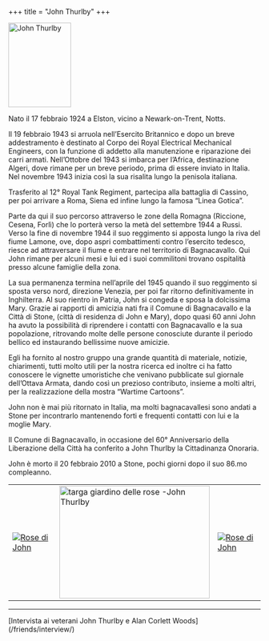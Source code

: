 +++
title = "John Thurlby"
+++

<img src="/images/files/John Thurlby.jpg" width="125" height="169" title="John Thurlby">


Nato il 17 febbraio 1924 a Elston, vicino a Newark-on-Trent, Notts.

Il 19 febbraio 1943 si arruola nell’Esercito Britannico e dopo un breve addestramento è destinato al Corpo dei Royal Electrical Mechanical Engineers, con la funzione di addetto alla manutenzione e riparazione dei carri armati.
Nell’Ottobre del 1943 si imbarca per l’Africa, destinazione Algeri, dove rimane per un breve periodo, prima di essere inviato in Italia. Nel novembre 1943 inizia così la sua risalita lungo la penisola italiana.

Trasferito al 12° Royal Tank Regiment, partecipa alla battaglia di Cassino, per poi arrivare a Roma, Siena ed infine lungo la famosa “Linea Gotica”.

Parte da qui il suo percorso attraverso le zone della Romagna (Riccione, Cesena, Forlì) che lo porterà verso la metà del settembre 1944 a Russi. Verso la fine di novembre 1944 il suo reggimento si apposta lungo la riva del fiume Lamone, ove, dopo aspri combattimenti contro l’esercito tedesco, riesce ad attraversare il fiume e entrare nel territorio di Bagnacavallo. Qui John rimane per alcuni mesi e lui ed i suoi commilitoni trovano ospitalità presso alcune famiglie della zona.

La sua permanenza termina nell’aprile del 1945 quando il suo reggimento si sposta verso nord, direzione Venezia, per poi far ritorno definitivamente in Inghilterra.
Al suo rientro in Patria, John si congeda e sposa la dolcissima Mary. Grazie ai rapporti di amicizia nati fra il Comune di Bagnacavallo e la Città di Stone, (città di residenza di John e Mary), dopo quasi 60 anni John ha avuto la possibilità di riprendere i contatti con Bagnacavallo e la sua popolazione, ritrovando molte delle persone conosciute durante il periodo bellico ed instaurando bellissime nuove amicizie.

Egli ha fornito al nostro gruppo una grande quantità di materiale, notizie, chiarimenti, tutti molto utili per la nostra ricerca ed inoltre ci ha fatto conoscere le vignette umoristiche che venivano pubblicate sul giornale dell’Ottava Armata, dando così un prezioso contributo, insieme a molti altri, per la realizzazione della mostra “Wartime Cartoons”.

John non è mai più ritornato in Italia, ma molti bagnacavallesi sono andati a Stone per incontrarlo mantenendo forti e frequenti  contatti con lui e la moglie Mary. 

Il Comune di Bagnacavallo, in occasione del 60° Anniversario della Liberazione della Città ha conferito a John Thurlby la Cittadinanza Onoraria.

John è morto il 20 febbraio 2010 a Stone, pochi giorni dopo il suo 86.mo compleanno.

<table >
    <tr>
<td >
<a href="/images/files/Rose.jpg" target=_blank><img src="/images/files/Rose.jpg" title="Rose di John"></a>
</td>
<td>
<a href="/images/files/Targa_Rose.jpg" target=_blank><img src="/images/files/Targa_Rose.jpg"  width="300" height="225"title="targa giardino delle rose -John Thurlby">
</td>
<td ><a href="/images/files/Rose2.jpg" target=_blank><img src="/images/files/Rose2.jpg" title="Rose di John">
</td>
</tr>
 </table>

<hr>  
[Intervista ai veterani John Thurlby e Alan Corlett Woods](/friends/interview/)